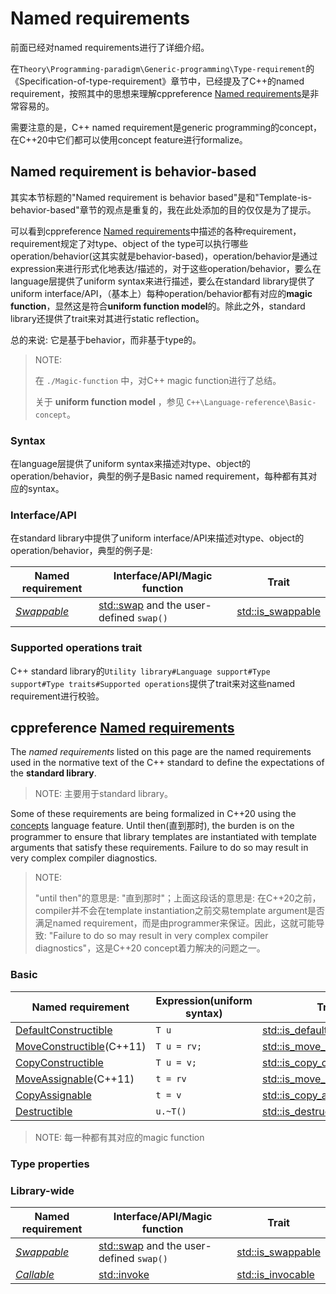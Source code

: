 # Named requirements

前面已经对named requirements进行了详细介绍。

在`Theory\Programming-paradigm\Generic-programming\Type-requirement`的《Specification-of-type-requirement》章节中，已经提及了C++的named requirement，按照其中的思想来理解cppreference [Named requirements](https://en.cppreference.com/w/cpp/named_req)是非常容易的。

需要注意的是，C++ named requirement是generic programming的concept，在C++20中它们都可以使用concept feature进行formalize。

## Named requirement is behavior-based

其实本节标题的"Named requirement is behavior based"是和"Template-is-behavior-based"章节的观点是重复的，我在此处添加的目的仅仅是为了提示。

可以看到cppreference [Named requirements](https://en.cppreference.com/w/cpp/named_req)中描述的各种requirement，requirement规定了对type、object of the type可以执行哪些operation/behavior(这其实就是behavior-based)，operation/behavior是通过expression来进行形式化地表达/描述的，对于这些operation/behavior，要么在language层提供了uniform syntax来进行描述，要么在standard library提供了uniform interface/API，（基本上）每种operation/behavior都有对应的**magic function**，显然这是符合**uniform function model**的。除此之外，standard library还提供了trait来对其进行static reflection。

总的来说: 它是基于behavior，而非基于type的。

> NOTE: 
>
> 在 `./Magic-function` 中，对C++ magic function进行了总结。
>
> 关于 **uniform function model** ，参见 `C++\Language-reference\Basic-concept`。

### Syntax

在language层提供了uniform syntax来描述对type、object的operation/behavior，典型的例子是Basic named requirement，每种都有其对应的syntax。

### Interface/API

在standard library中提供了uniform interface/API来描述对type、object的operation/behavior，典型的例子是: 

| Named requirement                                            | Interface/API/Magic function                                 | Trait                                                        |
| ------------------------------------------------------------ | ------------------------------------------------------------ | ------------------------------------------------------------ |
| [*Swappable*](https://en.cppreference.com/w/cpp/named_req/Swappable) | [std::swap](https://en.cppreference.com/w/cpp/algorithm/swap) and the user-defined `swap()` | [std::is_swappable](https://en.cppreference.com/w/cpp/types/is_swappable) |



### Supported operations trait

C++ standard library的`Utility library#Language support#Type support#Type traits#Supported operations`提供了trait来对这些named requirement进行校验。

## cppreference [Named requirements](https://en.cppreference.com/w/cpp/named_req)

The *named requirements* listed on this page are the named requirements used in the normative text of the C++ standard to define the expectations of the **standard library**.

> NOTE: 主要用于standard library。

Some of these requirements are being formalized in C++20 using the [concepts](https://en.cppreference.com/w/cpp/language/constraints) language feature. Until then(直到那时), the burden is on the programmer to ensure that library templates are instantiated with template arguments that satisfy these requirements. Failure to do so may result in very complex compiler diagnostics.

> NOTE: 
>
> "until then"的意思是: "直到那时"；上面这段话的意思是: 在C++20之前，compiler并不会在template instantiation之前交易template argument是否满足named requirement，而是由programmer来保证。因此，这就可能导致: "Failure to do so may result in very complex compiler diagnostics"，这是C++20 concept着力解决的问题之一。

### Basic

| Named requirement                                            | Expression(uniform syntax) | Trait                                                        |
| ------------------------------------------------------------ | -------------------------- | ------------------------------------------------------------ |
| [DefaultConstructible](https://en.cppreference.com/w/cpp/named_req/DefaultConstructible) | `T u`                      | [std::is_default_constructible](https://en.cppreference.com/w/cpp/types/is_default_constructible) |
| [MoveConstructible](https://en.cppreference.com/w/cpp/named_req/MoveConstructible)(C++11) | `T u = rv;`                | [std::is_move_constructible](https://en.cppreference.com/w/cpp/types/is_move_constructible) |
| [CopyConstructible](https://en.cppreference.com/w/cpp/named_req/CopyConstructible) | `T u = v;`                 | [std::is_copy_constructible](https://en.cppreference.com/w/cpp/types/is_copy_constructible) |
| [MoveAssignable](https://en.cppreference.com/w/cpp/named_req/MoveAssignable)(C++11) | `t = rv`                   | [std::is_move_assignable](https://en.cppreference.com/w/cpp/types/is_move_assignable) |
| [CopyAssignable](https://en.cppreference.com/w/cpp/named_req/CopyAssignable) | `t = v`                    | [std::is_copy_assignable](https://en.cppreference.com/w/cpp/types/is_copy_assignable) |
| [Destructible](https://en.cppreference.com/w/cpp/named_req/Destructible) | `u.~T()`                   | [std::is_destructible](https://en.cppreference.com/w/cpp/types/is_destructible) |

> NOTE: 每一种都有其对应的magic function

### Type properties



### Library-wide



| Named requirement                                            | Interface/API/Magic function                                 | Trait                                                        |
| ------------------------------------------------------------ | ------------------------------------------------------------ | ------------------------------------------------------------ |
| [*Swappable*](https://en.cppreference.com/w/cpp/named_req/Swappable) | [std::swap](https://en.cppreference.com/w/cpp/algorithm/swap) and the user-defined `swap()` | [std::is_swappable](https://en.cppreference.com/w/cpp/types/is_swappable) |
| [*Callable*](https://en.cppreference.com/w/cpp/named_req/Callable) | [std::invoke](https://en.cppreference.com/w/cpp/utility/functional/invoke) | [std::is_invocable](https://en.cppreference.com/w/cpp/types/is_invocable) |


